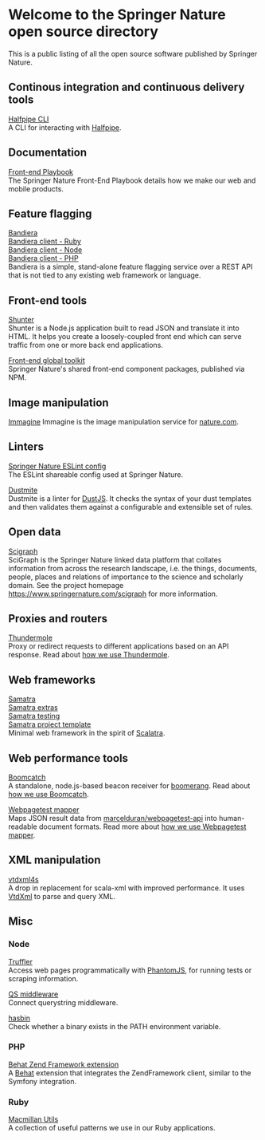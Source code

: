 # Welcome to the Springer Nature open source directory

This is a public listing of all the open source software published by Springer Nature. 

## Continous integration and continuous delivery tools

[Halfpipe CLI](https://github.com/springernature/halfpipe)  
A CLI for interacting with [Halfpipe](https://docs.halfpipe.io/). 

## Documentation

[Front-end Playbook](https://github.com/springernature/frontend-playbook)  
The Springer Nature Front-End Playbook details how we make our web and mobile products.  

## Feature flagging

[Bandiera](https://github.com/springernature/bandiera)  
[Bandiera client - Ruby](https://github.com/springernature/bandiera-client-ruby)  
[Bandiera client - Node](https://github.com/springernature/bandiera-client-node)  
[Bandiera client - PHP](https://github.com/springernature/bandiera-client-php)  
Bandiera is a simple, stand-alone feature flagging service over a REST API that is not tied to any existing web framework or language.

## Front-end tools

[Shunter](https://github.com/springernature/shunter)  
Shunter is a Node.js application built to read JSON and translate it into HTML. It helps you create a loosely-coupled front end which can serve traffic from one or more back end applications.

[Front-end global toolkit](https://github.com/springernature/frontend-global-toolkit)  
Springer Nature's shared front-end component packages, published via NPM.

## Image manipulation

[Immagine](https://github.com/springernature/immagine)
Immagine is the image manipulation service for [nature.com](https://www.nature.com).

## Linters
[Springer Nature ESLint config](https://github.com/springernature/eslint-config-springernature)  
The ESLint shareable config used at Springer Nature.

[Dustmite](https://github.com/springernature/dustmite)  
Dustmite is a linter for [DustJS](https://github.com/linkedin/dustjs). It checks the syntax of your dust templates and then validates them against a configurable and extensible set of rules.

## Open data

[Scigraph](https://github.com/springernature/scigraph)  
SciGraph is the Springer Nature linked data platform that collates information from across the research landscape, i.e. the things, documents, people, places and relations of importance to the science and scholarly domain. See the project homepage https://www.springernature.com/scigraph for more information.

## Proxies and routers

[Thundermole](https://github.com/springernature/thundermole)  
Proxy or redirect requests to different applications based on an API response. Read about [how we use Thundermole](http://cruft.io/posts/complex-routing-logic-with-thundermole/).

## Web frameworks

[Samatra](https://github.com/springernature/samatra)  
[Samatra extras](https://github.com/springernature/samatra-extras)  
[Samatra testing](https://github.com/springernature/samatra-testing)  
[Samatra project template](https://github.com/springernature/samatra.g8)  
Minimal web framework in the spirit of [Scalatra](http://www.scalatra.org). 

## Web performance tools

[Boomcatch](https://github.com/springernature/boomcatch)  
A standalone, node.js-based beacon receiver for [boomerang](https://github.com/lognormal/boomerang). Read about [how we use Boomcatch](http://cruft.io/posts/introducing-boomcatch/).

[Webpagetest mapper](https://github.com/springernature/webpagetest-mapper)  
Maps JSON result data from [marcelduran/webpagetest-api](https://github.com/marcelduran/webpagetest-api) into human-readable document formats. Read more about [how we use Webpagetest mapper](http://cruft.io/posts/introducing-webpagetest-mapper/).

## XML manipulation

[vtdxml4s](https://github.com/springernature/vtdxml4s)  
A drop in replacement for scala-xml with improved performance. It uses [VtdXml](http://vtd-xml.sourceforge.net/) to parse and query XML.

## Misc

### Node

[Truffler](https://github.com/springernature/truffler)  
Access web pages programmatically with [PhantomJS](http://phantomjs.org/), for running tests or scraping information.

[QS middleware](https://github.com/springernature/qs-middleware)  
Connect querystring middleware.

[hasbin](https://github.com/springernature/hasbin)  
Check whether a binary exists in the PATH environment variable.

### PHP

[Behat Zend Framework extension](https://github.com/springernature/zf-behat-extension)  
A [Behat](http://behat.org/en/latest/) extension that integrates the ZendFramework client, similar to the Symfony integration.

### Ruby

[Macmillan Utils](https://github.com/springernature/macmillan-utils)  
A collection of useful patterns we use in our Ruby applications.
